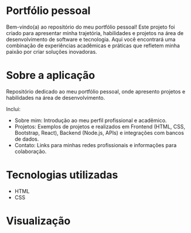 # Portfólio pessoal
Bem-vindo(a) ao repositório do meu portfólio pessoal! Este projeto foi criado para apresentar minha trajetória, habilidades e projetos na área de desenvolvimento de software e tecnologia. Aqui você encontrará uma combinação de experiências acadêmicas e práticas que refletem minha paixão por criar soluções inovadoras.

# Sobre a aplicação
Repositório dedicado ao meu portfólio pessoal, onde apresento projetos e habilidades na área de desenvolvimento.

Inclui:
- Sobre mim: Introdução ao meu perfil profissional e acadêmico.
- Projetos: Exemplos de projetos e realizados em Frontend (HTML, CSS, Bootstrap, React), Backend (Node.js, APIs) e integrações com bancos de dados.
- Contato: Links para minhas redes profissionais e informações para colaboração.

# Tecnologias utilizadas
<ul>
  <li>HTML</li>
  <li>CSS</li>
</ul>

# Visualização
